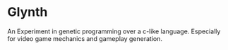 # Glynth

An Experiment in genetic programming over a c-like language. Especially for video game mechanics and gameplay generation.


